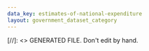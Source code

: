 ```yaml
---
data_key: estimates-of-national-expenditure
layout: government_dataset_category
---
```

[//]: <> GENERATED FILE. Don't edit by hand.